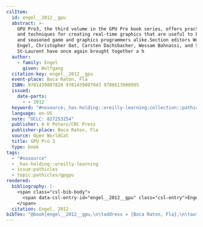 ```yaml
---
cslItem:
  id: engel__2012__gpu
  abstract: >-
    GPU Pro3, the third volume in the GPU Pro book series, offers practical tips
    and techniques for creating real-time graphics that are useful to beginners
    and seasoned game and graphics programmers alike.Section editors Wolfgang
    Engel, Christopher Oat, Carsten Dachsbacher, Wessam Bahnassi, and Sebastien
    St-Laurent have once again brought together a h
  author:
    - family: Engel
      given: Wolfgang
  citation-key: engel__2012__gpu
  event-place: Boca Raton, Fla
  ISBN: 9781439887820 9781439887943 9786613908995
  issued:
    date-parts:
      - - 2012
  keyword: "#nosource;_has-holding::oreilly-learning;collection::pathicles::gpgpu"
  language: en-US
  note: "OCLC: 827253254"
  publisher: A K Peters/CRC Press
  publisher-place: Boca Raton, Fla
  source: Open WorldCat
  title: GPU Pro 3
  type: book
tags:
  - "#nosource"
  - _has-holding::oreilly-learning
  - issue:pathicles
  - topic:pathicles/gpgpu
rendered:
  bibliography: |-
    <span class="csl-bib-body">
      <span data-csl-entry-id="engel__2012__gpu" class="csl-entry">Engel, W. 2012. <i>GPU Pro 3</i>. A K Peters/CRC Press.</span>
    </span>
  citation: Engel, 2012
bibTex: "@book{engel__2012__gpu,\n\taddress = {Boca Raton, Fla},\n\tauthor = {Engel, Wolfgang},\n\tyear = {2012},\n\tnote = {OCLC: 827253254},\n\tpublisher = {A K Peters/CRC Press},\n\ttitle = {GPU {Pro} 3},\n}\n\n"
---
```

